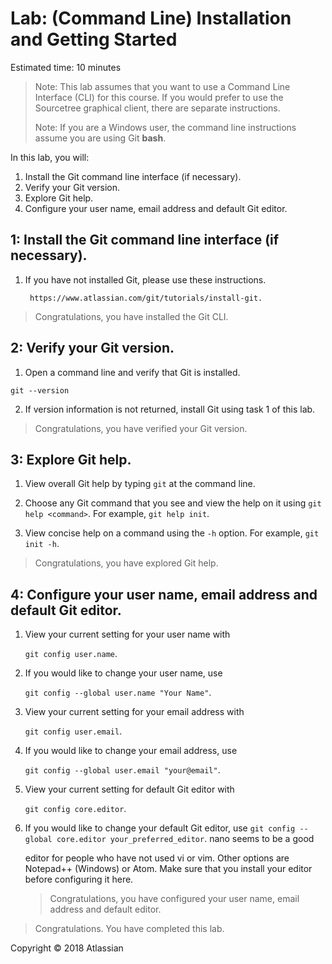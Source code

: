 # Lab: (Command Line) Installation and Getting Started

Estimated time: 10 minutes

> Note: This lab assumes that you want to use a Command Line Interface (CLI) for this course. If you would prefer to use the Sourcetree graphical client, there are separate instructions.
> 
> Note: If you are a Windows user, the command line instructions assume you are using Git **bash**.

In this lab, you will:
1. Install the Git command line interface (if necessary).
2. Verify your Git version.
3. Explore Git help.
4. Configure your user name, email address and default Git editor.

## 1: Install the Git command line interface (if necessary).
1. If you have not installed Git, please use these instructions. 

		https://www.atlassian.com/git/tutorials/install-git.

> Congratulations, you have installed the Git CLI.

## 2: Verify your Git version.

1. Open a command line and verify that Git is installed.

```git --version```

2. If version information is not returned, install Git using task 1 of this lab.

> Congratulations, you have verified your Git version.

## 3: Explore Git help.

1. View overall Git help by typing `git` at the command line.
2. Choose any Git command that you see and view the help on it using `git help <command>`. For example, `git help init`.

3. View concise help on a command using the `-h` option. For example, `git init -h`.

> Congratulations, you have explored Git help.

## 4: Configure your user name, email address and default Git editor.

1. View your current setting for your user name with 

   `git config user.name`.

2. If you would like to change your user name, use 

   `git config --global user.name "Your Name"`.

3. View your current setting for your email address with 

   `git config user.email`.

4. If you would like to change your email address, use 

   `git config --global user.email "your@email"`.

5. View your current setting for default Git editor with 

   `git config core.editor`.

6. If you would like to change your default Git editor, use
   `git config --global core.editor your_preferred_editor`. nano seems to be a good

   editor for people who have not used vi or vim. Other options are Notepad++ (Windows) or Atom. Make sure that you install your editor before configuring it here.

   > Congratulations, you have configured your user name, email address and default editor.
> Congratulations. You have completed this lab.

Copyright © 2018 Atlassian